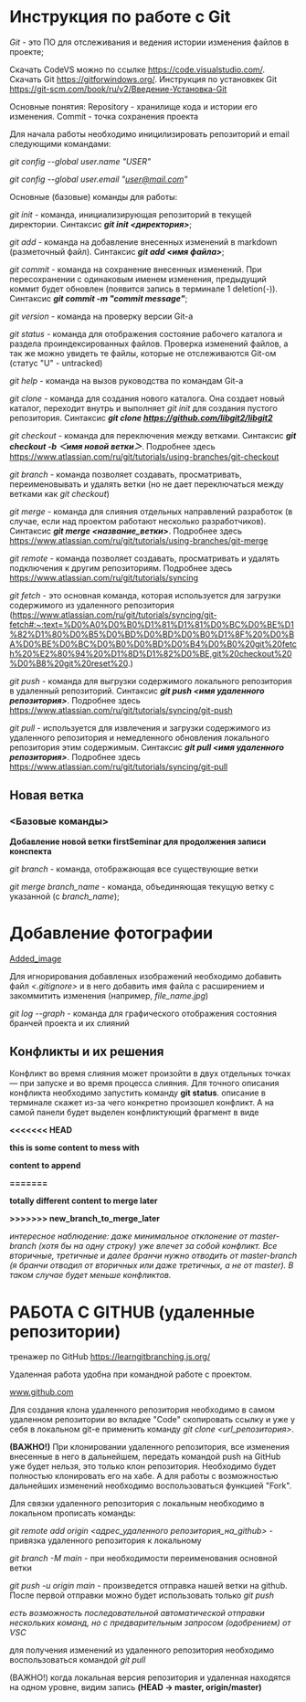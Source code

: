 # Инструкция по работе с Git

*Git* - это ПО для отслеживания и ведения истории изменения файлов в проекте;

Скачать CodeVS можно по ссылке https://code.visualstudio.com/. Скачать Git https://gitforwindows.org/. Инструкция по установкек Git https://git-scm.com/book/ru/v2/Введение-Установка-Git 

Основные понятия: Repository - хранилище кода и истории его изменения. Commit - точка сохранения проекта

Для начала работы необходимо иницилизировать репозиторий и email следующими командами:

*git config --global user.name "USER"*

*git config --global user.email "user@mail.com"*

Основные (базовые) команды для работы:

*git init* - команда, инициализирующая репозиторий в текущей директории. Синтаксис ***git init <директория>***;

*git add* - команда на добавление внесенных изменений в markdown (разметочный файл). Синтаксис ***git add <имя файла>***;

*git commit* - команда на сохранение внесенных изменений. При пересохранении с одинаковым именем изменения, предыдущий коммит будет обновлен (появится запись в терминале 1 deletion(-)). Синтаксис ***git commit -m "commit message"***;

*git version* - команда на проверку версии Git-а

*git status* - команда для отображения состояние рабочего каталога и раздела проиндексированных файлов. Проверка изменений файлов, а так же можно увидеть те файлы, которые не отслеживаются Git-ом (статус "U" - untracked)

*git help* - команда на вызов руководства по командам Git-а

*git clone* - команда для создания нового каталога. Она создает новый каталог, переходит внутрь и выполняет *git init* для создания пустого репозитория. Синтаксис ***git clone https://github.com/libgit2/libgit2***

*git checkout* - команда для переключения между ветками. Синтаксис ***git checkout -b ＜имя новой ветки＞***. Подробнее здесь https://www.atlassian.com/ru/git/tutorials/using-branches/git-checkout

*git branch* - команда позволяет создавать, просматривать, переименовывать и удалять ветки (но не дает переключаться между ветками как *git checkout*)

*git merge* - команда для слияния отдельных направлений разработок (в случае, если над проектом работают несколько разработчиков). Синтаксис ***git merge <название_ветки>***. Подробнее здесь https://www.atlassian.com/ru/git/tutorials/using-branches/git-merge

*git remote* - команда позволяет создавать, просматривать и удалять подключения к другим репозиториям. Подробнее здесь https://www.atlassian.com/ru/git/tutorials/syncing

*git fetch* - это основная команда, которая используется для загрузки содержимого из удаленного репозитория (https://www.atlassian.com/ru/git/tutorials/syncing/git-fetch#:~:text=%D0%A0%D0%B0%D1%81%D1%81%D0%BC%D0%BE%D1%82%D1%80%D0%B5%D0%BD%D0%BD%D0%B0%D1%8F%20%D0%BA%D0%BE%D0%BC%D0%B0%D0%BD%D0%B4%D0%B0%20git%20fetch%20%E2%80%94%20%D1%8D%D1%82%D0%BE,git%20checkout%20%D0%B8%20git%20reset%20.)

*git push* - команда для выгрузки содержимого локального репозитория в удаленный репозиторий. Синтаксис ***git push <имя удаленного репозитория>***. Подробнее здесь https://www.atlassian.com/ru/git/tutorials/syncing/git-push

*git pull* - используется для извлечения и загрузки содержимого из удаленного репозитория и немедленного обновления локального репозитория этим содержимым. Синтаксис ***git pull <имя удаленного репозитория>***. Подробнее здесь https://www.atlassian.com/ru/git/tutorials/syncing/git-pull

## Новая ветка

### <__Базовые команды__>

__Добавление новой ветки firstSeminar для продолжения записи конспекта__

_git branch_ - команда, отображающая все существующие ветки

_git merge branch_name_ - команда, объединяющая текущую ветку с указанной (с *branch_name*);

# Добавление фотографии
[Added_image](изображение_viber_2020-10-07_17-50-00.jpg)

Для игнорирования добавленых изображений необходимо добавить файл *<.gitignore>* и в него добавить имя файла с расширением и закоммитить изменения (например, _file_name.jpg_)

*git log --graph* - команда для графического отображения состояния бранчей проекта и их слияний

## Конфликты и их решения

Конфликт во время слияния может произойти в двух отдельных точках — при запуске и во время процесса слияния. Для точного описания конфликта необходимо запустить команду **git status**. описание в терминале скажет из-за чего конкретно произошел конфликт. А на самой панели будет выделен конфликтующий фрагмент в виде

**<<<<<<< HEAD**

**this is some content to mess with**

**content to append**

**=======**

**totally different content to merge later**

**>>>>>>> new_branch_to_merge_later**

*интересное наблюдение: даже минимальное отклонение от master-branch (хотя бы на одну строку) уже влечет за собой конфликт. Все вторичные, третичные и далее бранчи нужно отводить от master-branch (я бранчи отводил от вторичных или даже третичных, а не от master). В таком случае будет меньше конфликтов.*

# РАБОТА С GITHUB (удаленные репозитории)

тренажер по GitHub https://learngitbranching.js.org/

Удаленная работа удобна при командной работе с проектом.

www.github.com

Для создания клона удаленного репозитория необходимо в самом удаленном репозитории во вкладке "Code" скопировать ссылку и уже у себя в локальном git-e применить команду *git clone <url_репозитория>*.

**(ВАЖНО!)** При клонировании удаленного репозитория, все изменения внесенные в него в дальнейшем, передать командой push на GitHub уже будет нельзя, это только клон репозитория. Необходимо будет полностью клонировать его на хабе. А для работы с возможностью дальнейших изменений необходимо воспользоваться функцией "Fork".

Для связки удаленного репозитория с локальным необходимо в локальном прописать команды:

*git remote add origin <адрес_удаленного репозитория_на_github>* - привязка удаленного репозитория к локальному

*git branch -M main* - при необходимости переименования основной ветки

*git push -u origin main* - произведется отправка нашей ветки на github. После первой отправки можно будет использовать только *git push*

*есть возможность последовательной автоматической отправки нескольких команд, но с предварительным запросом (одобрением) от VSC*

для получения изменений из удаленного репозитория необходимо воспользоваться командой *git pull*

(ВАЖНО!) когда локальная версия репозитория и удаленная находятся на одном уровне, видим запись **(HEAD -> master, origin/master)**

